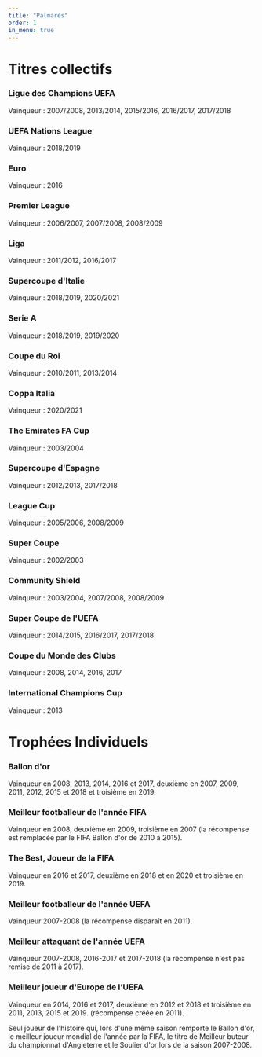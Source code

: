 ```yaml
---
title: "Palmarès"
order: 1
in_menu: true
---
```

# Titres collectifs

### Ligue des Champions UEFA
Vainqueur : 2007/2008, 2013/2014, 2015/2016, 2016/2017, 2017/2018

### UEFA Nations League
Vainqueur : 2018/2019

### Euro
Vainqueur : 2016

### Premier League
Vainqueur : 2006/2007, 2007/2008, 2008/2009

### Liga
Vainqueur : 2011/2012, 2016/2017

### Supercoupe d'Italie
Vainqueur : 2018/2019, 2020/2021

### Serie A
Vainqueur : 2018/2019, 2019/2020

### Coupe du Roi
Vainqueur : 2010/2011, 2013/2014


### Coppa Italia
Vainqueur : 2020/2021


### The Emirates FA Cup
Vainqueur : 2003/2004


### Supercoupe d'Espagne
Vainqueur : 2012/2013, 2017/2018


### League Cup
Vainqueur : 2005/2006, 2008/2009


### Super Coupe
Vainqueur : 2002/2003


### Community Shield
Vainqueur : 2003/2004, 2007/2008, 2008/2009


### Super Coupe de l'UEFA
Vainqueur : 2014/2015, 2016/2017, 2017/2018

### Coupe du Monde des Clubs
Vainqueur : 2008, 2014, 2016, 2017

### International Champions Cup
Vainqueur : 2013 

# Trophées Individuels 


### Ballon d'or 
Vainqueur en 2008, 2013, 2014, 2016 et 2017, deuxième en 2007, 2009, 2011, 2012, 2015 et 2018 et troisième en 2019.

### Meilleur footballeur de l'année FIFA 
Vainqueur en 2008, deuxième en 2009, troisième en 2007 (la récompense est remplacée par le FIFA Ballon d'or de 2010 à 2015).

### The Best, Joueur de la FIFA 
Vainqueur en 2016 et 2017, deuxième en 2018 et en 2020 et troisième en 2019.

### Meilleur footballeur de l'année UEFA 
Vainqueur 2007-2008 (la récompense disparaît en 2011).

### Meilleur attaquant de l'année UEFA 
Vainqueur 2007-2008, 2016-2017 et 2017-2018 (la récompense n'est pas remise de 2011 à 2017).

### Meilleur joueur d'Europe de l’UEFA  
Vainqueur en 2014, 2016 et 2017, deuxième en 2012 et 2018 et troisième en 2011, 2013, 2015 et 2019. (récompense créée en 2011).

Seul joueur de l'histoire qui, lors d'une même saison remporte le Ballon d'or, le meilleur joueur mondial de l'année par la FIFA, le titre de Meilleur buteur du championnat d'Angleterre et le Soulier d'or lors de la saison 2007-2008. 